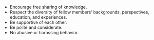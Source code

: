 - Encourage free sharing of knowledge.
- Respect the diversity of fellow members’ backgrounds, perspectives, education, and experiences.
- Be supportive of each other.
- Be polite and considerate.
- No abusive or harassing behavior.